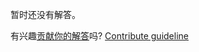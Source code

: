 
暂时还没有解答。

有兴趣[贡献你的解答](https://github.com/BFEdev/BFE.dev-solutions/blob/main/problem/implement-your-own-urlsearchparams_zh.md)吗? [Contribute guideline](https://github.com/BFEdev/BFE.dev-solutions#how-to-contribute)
